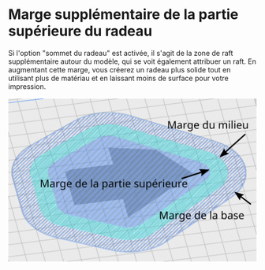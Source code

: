 Marge supplémentaire de la partie supérieure du radeau
====
Si l'option "sommet du radeau" est activée, il s'agit de la zone de raft supplémentaire autour du modèle, qui se voit également attribuer un raft. En augmentant cette marge, vous créerez un radeau plus solide tout en utilisant plus de matériau et en laissant moins de surface pour votre impression.

![Marge du radeau](../images/raft_marging_fr.svg)